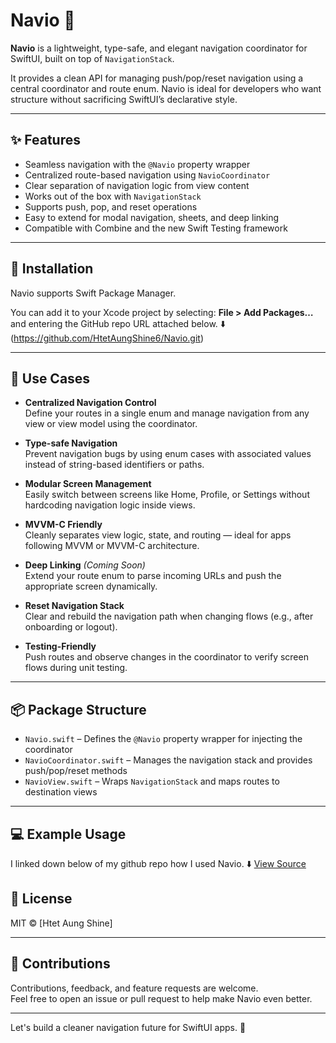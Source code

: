 # Navio 🧭

**Navio** is a lightweight, type-safe, and elegant navigation coordinator for SwiftUI, built on top of `NavigationStack`.

It provides a clean API for managing push/pop/reset navigation using a central coordinator and route enum. Navio is ideal for developers who want structure without sacrificing SwiftUI’s declarative style.

---

## ✨ Features

- Seamless navigation with the `@Navio` property wrapper
- Centralized route-based navigation using `NavioCoordinator`
- Clear separation of navigation logic from view content
- Works out of the box with `NavigationStack`
- Supports push, pop, and reset operations
- Easy to extend for modal navigation, sheets, and deep linking
- Compatible with Combine and the new Swift Testing framework

---

## 🔧 Installation

Navio supports Swift Package Manager.

You can add it to your Xcode project by selecting:
**File > Add Packages…** and entering the GitHub repo URL attached below. ⬇️ 
(https://github.com/HtetAungShine6/Navio.git)

---

## 🚀 Use Cases

- **Centralized Navigation Control**  
  Define your routes in a single enum and manage navigation from any view or view model using the coordinator.

- **Type-safe Navigation**  
  Prevent navigation bugs by using enum cases with associated values instead of string-based identifiers or paths.

- **Modular Screen Management**  
  Easily switch between screens like Home, Profile, or Settings without hardcoding navigation logic inside views.

- **MVVM-C Friendly**  
  Cleanly separates view logic, state, and routing — ideal for apps following MVVM or MVVM-C architecture.

- **Deep Linking** *(Coming Soon)*  
  Extend your route enum to parse incoming URLs and push the appropriate screen dynamically.

- **Reset Navigation Stack**  
  Clear and rebuild the navigation path when changing flows (e.g., after onboarding or logout).

- **Testing-Friendly**  
  Push routes and observe changes in the coordinator to verify screen flows during unit testing.

---

## 📦 Package Structure

- `Navio.swift` – Defines the `@Navio` property wrapper for injecting the coordinator
- `NavioCoordinator.swift` – Manages the navigation stack and provides push/pop/reset methods
- `NavioView.swift` – Wraps `NavigationStack` and maps routes to destination views

---

## 💻 Example Usage

I linked down below of my github repo how I used Navio. ⬇️
[View Source](https://github.com/HtetAungShine6/Navio-Test-SwiftUI-App.git)


## 📃 License

MIT © [Htet Aung Shine]

---

## 🙌 Contributions

Contributions, feedback, and feature requests are welcome.  
Feel free to open an issue or pull request to help make Navio even better.

---

Let's build a cleaner navigation future for SwiftUI apps. 🚀
